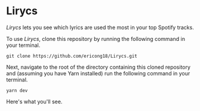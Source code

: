 # Lirycs

*Lirycs* lets you see which lyrics are used the most in your top Spotify tracks.

To use *Lirycs*, clone this repository by running the following command in your terminal.

```shell
git clone https://github.com/ericong18/Lirycs.git
```

Next, navigate to the root of the directory containing this cloned repository and (assuming you have Yarn installed) run the following command in your terminal.

```shell
yarn dev
```

Here's what you'll see.